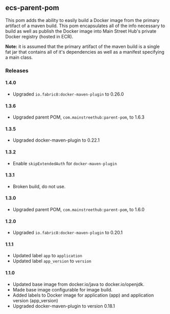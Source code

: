 ## ecs-parent-pom
This pom adds the ability to easily build a Docker image from the primary
artifact of a maven build.  This pom encapsulates all of the info necessary to
build as well as publish the Docker image into Main Street Hub's private Docker
registry (hosted in ECR).

**Note:** it is assumed that the primary artifact of the maven build is a single
fat jar that contains all of it's dependencies as well as a manifest specifying
a main class.

### Releases

#### 1.4.0
* Upgraded `io.fabric8:docker-maven-plugin` to 0.26.0

#### 1.3.6
* Upgraded parent POM, `com.mainstreethub:parent-pom`, to 1.6.3

#### 1.3.5
* Upgraded docker-maven-plugin to 0.22.1

#### 1.3.2
* Enable `skipExtendedAuth` for `docker-maven-plugin`

#### 1.3.1
* Broken build, do not use.

#### 1.3.0
* Upgraded parent POM, `com.mainstreethub:parent-pom`, to 1.6.0

#### 1.2.0
* Upgraded `io.fabric8:docker-maven-plugin` to 0.20.1

#### 1.1.1
* Updated label `app` to `application`
* Updated label `app_version` to `version`

#### 1.1.0
* Updated base image from docker.io/java to docker.io/openjdk.
* Made base image configurable for image build.
* Added labels to Docker image for application (app) and application version (app_version)
* Upgraded docker-maven-plugin to version 0.18.1
